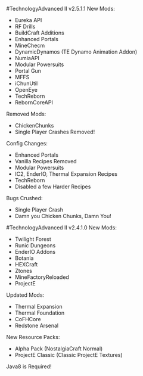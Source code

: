 #TechnologyAdvanced II v2.5.1.1
New Mods:
- Eureka API
- RF Drills
- BuildCraft Additions
- Enhanced Portals
- MineChecm
- DynamicDynamos (TE Dynamo Animation Addon)
- NumiaAPI
- Modular Powersuits
- Portal Gun
- MFFS
- iChunUtil
- OpenEye
- TechReborn
- RebornCoreAPI

Removed Mods:
- ChickenChunks
 - Single Player Crashes Removed!

Config Changes:
- Enhanced Portals
 - Vanilla Recipes Removed
- Modular Powersuits
 - IC2, EnderIO, Thermal Expansion Recipes
- TechReborn
 - Disabled a few Harder Recipes

Bugs Crushed:
- Single Player Crash
 - Damn you Chicken Chunks, Damn You!
 
#TechnologyAdvanced II v2.4.1.0
New Mods:
- Twilight Forest
- Runic Dungeons
- EnderIO Addons
- Botania
- HEXCraft
- Ztones
- MineFactoryReloaded
- ProjectE

Updated Mods:
- Thermal Expansion
- Thermal Foundation
- CoFHCore
- Redstone Arsenal

New Resource Packs:
- Alpha Pack (NostalgiaCraft Normal)
- ProjectE Classic (Classic ProjectE Textures)

Java8 is Required!
